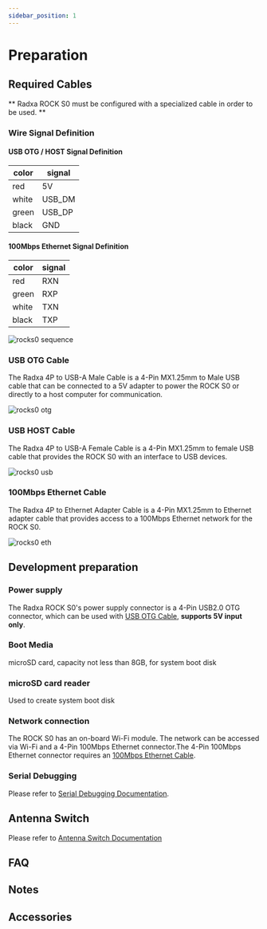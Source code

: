 ```yaml
---
sidebar_position: 1
---
```


# Preparation

## Required Cables

** Radxa ROCK S0 must be configured with a specialized cable in order to be used. **

### Wire Signal Definition

#### USB OTG / HOST Signal Definition

| color | signal |
| ----- | ------ |
| red   | 5V     |
| white | USB_DM |
| green | USB_DP |
| black | GND    |

#### 100Mbps Ethernet Signal Definition

| color | signal |
| ----- | ------ |
| red   | RXN    |
| green | RXP    |
| white | TXN    |
| black | TXP    |

![rocks0 sequence](/img/rockpi/s0/rock-s0-signal-sequence.webp)

### USB OTG Cable

The Radxa 4P to USB-A Male Cable is a 4-Pin MX1.25mm to Male USB cable that can be connected to a 5V adapter to power the ROCK S0 or directly to a host computer for communication.

![rocks0 otg](/img/rockpi/s0/rocks0-otg-wire.webp)

### USB HOST Cable

The Radxa 4P to USB-A Female Cable is a 4-Pin MX1.25mm to female USB cable that provides the ROCK S0 with an interface to USB devices.

![rocks0 usb](/img/rockpi/s0/rocks0-usb-wire.webp)

### 100Mbps Ethernet Cable

The Radxa 4P to Ethernet Adapter Cable is a 4-Pin MX1.25mm to Ethernet adapter cable that provides access to a 100Mbps Ethernet network for the ROCK S0.

![rocks0 eth](/img/rockpi/s0/rocks0-eth-wire.webp)

## Development preparation

### Power supply

The Radxa ROCK S0's power supply connector is a 4-Pin USB2.0 OTG connector, which can be used with [USB OTG Cable](/rockpi/rocks0/getting-started/preparation#usb-host-cable), **supports 5V input only**.

### Boot Media

microSD card, capacity not less than 8GB, for system boot disk

### microSD card reader

Used to create system boot disk

### Network connection

The ROCK S0 has an on-board Wi-Fi module. The network can be accessed via Wi-Fi and a 4-Pin 100Mbps Ethernet connector.The 4-Pin 100Mbps Ethernet connector requires an [100Mbps Ethernet Cable](/rockpi/rocks0/getting-started/preparation#100mbps-ethernet-cable).

### Serial Debugging

Please refer to [Serial Debugging Documentation](/rockpi/rocks0/low-level-dev/serial.md).

## Antenna Switch

Please refer to [Antenna Switch Documentation](antenna-switch)

## FAQ

## Notes

## Accessories
